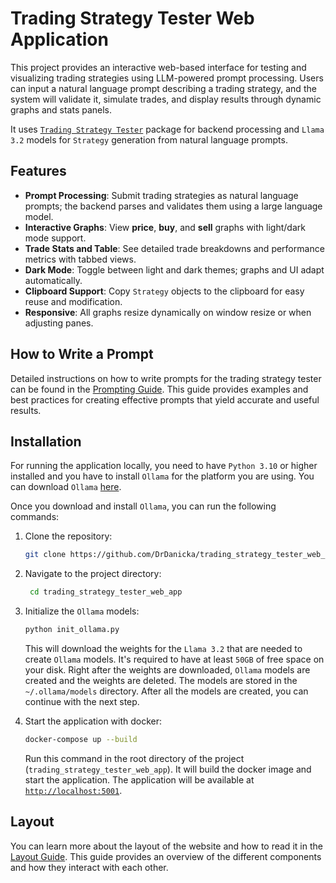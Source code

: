 # Trading Strategy Tester Web Application

This project provides an interactive web-based interface for testing and visualizing trading strategies using LLM-powered prompt processing. Users can input a natural language prompt describing a trading strategy, and the system will validate it, simulate trades, and display results through dynamic graphs and stats panels.

It uses [`Trading Strategy Tester`](https://github.com/DrDanicka/trading_strategy_tester) package for backend processing and `Llama 3.2` models for `Strategy` generation from natural language prompts.

## Features
- **Prompt Processing**: Submit trading strategies as natural language prompts; the backend parses and validates them using a large language model.
- **Interactive Graphs**: View **price**, **buy**, and **sell** graphs with light/dark mode support.
- **Trade Stats and Table**: See detailed trade breakdowns and performance metrics with tabbed views.
- **Dark Mode**: Toggle between light and dark themes; graphs and UI adapt automatically.
- **Clipboard Support**: Copy `Strategy` objects to the clipboard for easy reuse and modification.
- **Responsive**: All graphs resize dynamically on window resize or when adjusting panes.

## How to Write a Prompt

Detailed instructions on how to write prompts for the trading strategy tester can be found in the [Prompting Guide](https://drdanicka.github.io/trading_strategy_tester/llm/how_to_write_prompt/). This guide provides examples and best practices for creating effective prompts that yield accurate and useful results.

## Installation

For running the application locally, you need to have `Python 3.10` or higher installed and you have to install `Ollama` for the platform you are using. You can download `Ollama` [here](https://ollama.com/download).

Once you download and install `Ollama`, you can run the following commands:

1. Clone the repository:
   ```bash
   git clone https://github.com/DrDanicka/trading_strategy_tester_web_app
   ```
   
2. Navigate to the project directory:
   ```bash
    cd trading_strategy_tester_web_app
    ```
3. Initialize the `Ollama` models:
   ```bash
   python init_ollama.py
   ```
   This will download the weights for the `Llama 3.2` that are needed to create `Ollama` models. It's required to have at least `50GB` of free space on your disk. Right after the weights are downloaded, `Ollama` models are created and the weights are deleted. The models are stored in the `~/.ollama/models` directory. After all the models are created, you can continue with the next step.
4. Start the application with docker:
   ```bash
   docker-compose up --build
   ```
   Run this command in the root directory of the project (`trading_strategy_tester_web_app`). It will build the docker image and start the application. The application will be available at [`http://localhost:5001`](http://localhost:5001).

## Layout

You can learn more about the layout of the website and how to read it in the [Layout Guide](https://drdanicka.github.io/trading_strategy_tester/user/web_ui/main_page/). This guide provides an overview of the different components and how they interact with each other.
